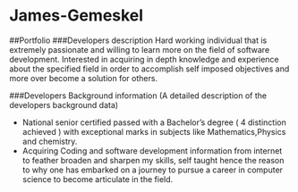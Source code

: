 # James-Gemeskel

##Portfolio
###Developers description
Hard working individual that is extremely passionate and willing to learn more on the field of software development. Interested in acquiring in depth knowledge and experience about the specified field in order to accomplish self imposed objectives and more over become a solution for others.

###Developers Background information
(A detailed description of the developers background data)
- National senior certified passed with a Bachelor’s degree ( 4 distinction achieved ) with exceptional marks in subjects like Mathematics,Physics and chemistry.
- Acquiring Coding and software development information from internet to feather broaden and sharpen my skills, self taught hence the reason to why one has embarked on a journey to pursue a career in computer science to become articulate in the field.
